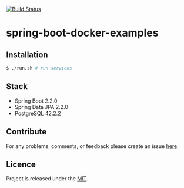 [![Build Status](https://travis-ci.org/egnaf/spring-boot-docker-examples.svg)](https://travis-ci.org/egnaf/spring-boot-postgres-docker)

# spring-boot-docker-examples

## Installation
```bash
$ ./run.sh # run services
```

## Stack
- Spring Boot 2.2.0
- Spring Data JPA 2.2.0
- PostgreSQL 42.2.2

## Contribute
For any problems, comments, or feedback please create an issue 
[here](https://github.com/mamadaliev/design-patterns/issues).
<br>

## Licence
Project is released under the [MIT](https://en.wikipedia.org/wiki/MIT_License).